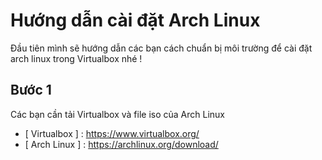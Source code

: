 # Hướng dẫn cài đặt Arch Linux
Đầu tiên mình sẽ hướng dẫn các bạn cách chuẩn bị môi trường để cài đặt arch linux trong Virtualbox nhé !
## Bước 1
Các bạn cần tải Virtualbox và file iso của Arch Linux
- [ Virtualbox ] : https://www.virtualbox.org/
- [ Arch Linux ] : https://archlinux.org/download/
